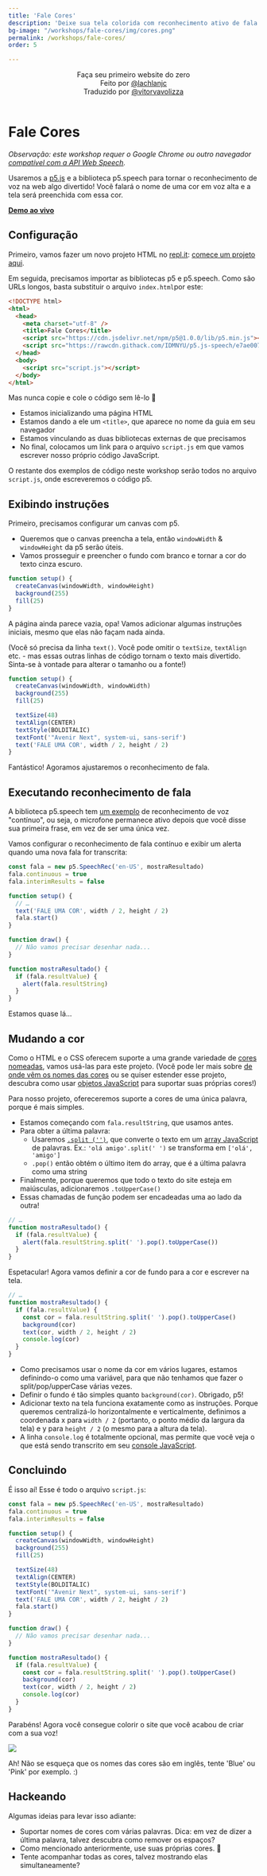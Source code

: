 ```yaml
---
title: 'Fale Cores'
description: 'Deixe sua tela colorida com reconhecimento ativo de fala'  
bg-image: "/workshops/fale-cores/img/cores.png"
permalink: /workshops/fale-cores/
order: 5

---
```


<center>Faça seu primeiro website do zero</center>  
<center>Feito por <a href="https://github.com/lachlanjc" target="_blank">@lachlanjc</a></center>
<center>Traduzido por <a href="https://github.com/vitorvavolizza" target="_blank">@vitorvavolizza</a></center>

<br />

# Fale Cores

_Observação: este workshop requer o Google Chrome ou outro navegador [compatível com a API Web Speech](https://caniuse.com/#feat=speech-recognition)._

Usaremos a [p5.js](https://p5js.org) e a biblioteca p5.speech para tornar o reconhecimento de voz na web algo divertido! Você falará o nome de uma cor em voz alta e a tela será preenchida com essa cor.

[**Demo ao vivo**](https://speak-colors.glitch.me)

## Configuração

Primeiro, vamos fazer um novo projeto HTML no [repl.it](https://repl.it): [comece um projeto aqui](https://repl.it/languages/html).

Em seguida, precisamos importar as bibliotecas p5 e p5.speech. Como são URLs longos, basta substituir o arquivo `index.html`por este:

```html
<!DOCTYPE html>
<html>
  <head>
    <meta charset="utf-8" />
    <title>Fale Cores</title>
    <script src="https://cdn.jsdelivr.net/npm/p5@1.0.0/lib/p5.min.js"></script>
    <script src="https://rawcdn.githack.com/IDMNYU/p5.js-speech/e7ae007d61f048fc2379971b0de7d5db8abb7eee/lib/p5.speech.js"></script>
  </head>
  <body>
    <script src="script.js"></script>
  </body>
</html>
```

Mas nunca copie e cole o código sem lê-lo 🙂

- Estamos inicializando uma página HTML
- Estamos dando a ele um `<title>`, que aparece no nome da guia em seu navegador
- Estamos vinculando as duas bibliotecas externas de que precisamos
- No final, colocamos um link para o arquivo `script.js` em que vamos escrever nosso próprio código JavaScript.

O restante dos exemplos de código neste workshop serão todos no arquivo `script.js`, onde escreveremos o código p5.

## Exibindo instruções

Primeiro, precisamos configurar um canvas com p5.

- Queremos que o canvas preencha a tela, então `windowWidth` & `windowHeight` da p5 serão úteis.
- Vamos prosseguir e preencher o fundo com branco e tornar a cor do texto cinza escuro.

```js
function setup() {
  createCanvas(windowWidth, windowHeight)
  background(255)
  fill(25)
}
```

A página ainda parece vazia, opa! Vamos adicionar algumas instruções iniciais, mesmo que elas não façam nada ainda.

(Você só precisa da linha `text()`. Você pode omitir o `textSize`, `textAlign` etc. - mas essas outras linhas de código tornam o texto mais divertido. Sinta-se à vontade para alterar o tamanho ou a fonte!)

```js
function setup() {
  createCanvas(windowWidth, windowWidth)
  background(255)
  fill(25)

  textSize(48)
  textAlign(CENTER)
  textStyle(BOLDITALIC)
  textFont('"Avenir Next", system-ui, sans-serif')
  text('FALE UMA COR', width / 2, height / 2)
}
```

Fantástico! Agoramos ajustaremos o reconhecimento de fala.

## Executando reconhecimento de fala

A biblioteca p5.speech tem [um exemplo](https://github.com/IDMNYU/p5.js-speech/blob/master/examples/05continuousrecognition.html) de reconhecimento de voz "contínuo", ou seja, o microfone permanece ativo depois que você disse sua primeira frase, em vez de ser uma única vez.

Vamos configurar o reconhecimento de fala contínuo e exibir um alerta quando uma nova fala for transcrita:

```js
const fala = new p5.SpeechRec('en-US', mostraResultado)
fala.continuous = true
fala.interimResults = false

function setup() {
  // …
  text('FALE UMA COR', width / 2, height / 2)
  fala.start()
}

function draw() {
  // Não vamos precisar desenhar nada...
}

function mostraResultado() {
  if (fala.resultValue) {
    alert(fala.resultString)
  }
}
```

Estamos quase lá...

## Mudando a cor

Como o HTML e o CSS oferecem suporte a uma grande variedade de [cores nomeadas](https://html-color-codes.info/color-names/), vamos usá-las para este projeto. (Você pode ler mais sobre [de onde vêm os nomes das cores](https://www.chenhuijing.com/blog/where-did-css-named-colours-come-from/) ou se quiser estender esse projeto, descubra como usar [objetos JavaScript](https://developer.mozilla.org/en-US/docs/Web/JavaScript/Reference/Global_Objects/Object) para suportar suas próprias cores!)

Para nosso projeto, ofereceremos suporte a cores de uma única palavra, porque é mais simples.

- Estamos começando com `fala.resultString`, que usamos antes.
- Para obter a última palavra:
  - Usaremos [`.split ('')`](https://developer.mozilla.org/en-US/docs/Web/JavaScript/Reference/Global_Objects/String/split), que converte o texto em um [array JavaScript](https://developer.mozilla.org/en-US/docs/Web/JavaScript/Reference/Global_Objects/Array) de palavras. Ex.: `'olá amigo'.split(' ')` se transforma em `['olá', 'amigo']`
  - `.pop()` então obtém o último item do array, que é a última palavra como uma string
- Finalmente, porque queremos que todo o texto do site esteja em maiúsculas, adicionaremos `.toUpperCase()`
- Essas chamadas de função podem ser encadeadas uma ao lado da outra!

```js
// …
function mostraResultado() {
  if (fala.resultValue) {
    alert(fala.resultString.split(' ').pop().toUpperCase())
  }
}
```

Espetacular! Agora vamos definir a cor de fundo para a cor e escrever na tela.

```js
// …
function mostraResultado() {
  if (fala.resultValue) {
    const cor = fala.resultString.split(' ').pop().toUpperCase()
    background(cor)
    text(cor, width / 2, height / 2)
    console.log(cor)
  }
}
```

- Como precisamos usar o nome da cor em vários lugares, estamos definindo-o como uma variável, para que não tenhamos que fazer o split/pop/upperCase várias vezes.
- Definir o fundo é tão simples quanto `background(cor)`. Obrigado, p5!
- Adicionar texto na tela funciona exatamente como as instruções. Porque queremos centralizá-lo horizontalmente e verticalmente, definimos a coordenada x para `width / 2` (portanto, o ponto médio da largura da tela) e y para `height / 2` (o mesmo para a altura da tela).
- A linha `console.log` é totalmente opcional, mas permite que você veja o que está sendo transcrito em seu [console JavaScript](https://developers.google.com/web/tools/chrome-devtools/console/log).

##  Concluindo 

É isso aí! Esse é todo o arquivo `script.js`:

```js
const fala = new p5.SpeechRec('en-US', mostraResultado)
fala.continuous = true
fala.interimResults = false

function setup() {
  createCanvas(windowWidth, windowHeight)
  background(255)
  fill(25)

  textSize(48)
  textAlign(CENTER)
  textStyle(BOLDITALIC)
  textFont('"Avenir Next", system-ui, sans-serif')
  text('FALE UMA COR', width / 2, height / 2)
  fala.start()
}

function draw() {
  // Não vamos precisar desenhar nada...
}

function mostraResultado() {
  if (fala.resultValue) {
    const cor = fala.resultString.split(' ').pop().toUpperCase()
    background(cor)
    text(cor, width / 2, height / 2)
    console.log(cor)
  }
}
```

Parabéns! Agora você consegue colorir o site que você acabou de criar com a sua voz!

![](img/celebration.gif)

Ah! Não se esqueça que os nomes das cores são em inglês, tente 'Blue' ou 'Pink' por exemplo. :)

## Hackeando

Algumas ideias para levar isso adiante:

- Suportar nomes de cores com várias palavras. Dica: em vez de dizer a última palavra, talvez descubra como remover os espaços?
- Como mencionado anteriormente, use suas próprias cores. 👀
- Tente acompanhar todas as cores, talvez mostrando elas simultaneamente?